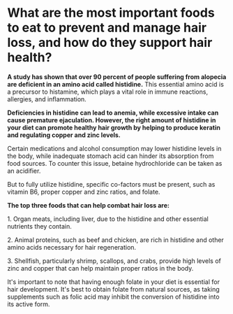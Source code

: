 # What are the most important foods to eat to prevent and manage hair loss, and how do they support hair health?

**A study has shown that over 90 percent of people suffering from alopecia are deficient in an amino acid called histidine.** This essential amino acid is a precursor to histamine, which plays a vital role in immune reactions, allergies, and inflammation.

**Deficiencies in histidine can lead to anemia, while excessive intake can cause premature ejaculation. However, the right amount of histidine in your diet can promote healthy hair growth by helping to produce keratin and regulating copper and zinc levels.**

Certain medications and alcohol consumption may lower histidine levels in the body, while inadequate stomach acid can hinder its absorption from food sources. To counter this issue, betaine hydrochloride can be taken as an acidifier.

But to fully utilize histidine, specific co-factors must be present, such as vitamin B6, proper copper and zinc ratios, and folate.

**The top three foods that can help combat hair loss are:**

1\. Organ meats, including liver, due to the histidine and other essential nutrients they contain.

2\. Animal proteins, such as beef and chicken, are rich in histidine and other amino acids necessary for hair regeneration.

3\. Shellfish, particularly shrimp, scallops, and crabs, provide high levels of zinc and copper that can help maintain proper ratios in the body.

It's important to note that having enough folate in your diet is essential for hair development. It's best to obtain folate from natural sources, as taking supplements such as folic acid may inhibit the conversion of histidine into its active form.